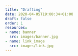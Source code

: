 ```yaml
---
title: "Drafting"
date: 2020-04-05T19:00:34+01:00
draft: false
order: 1
resources:
- name: banner
  src: images/banner.jpg
- name: link_image
  src: images/link.jpg
---
```


